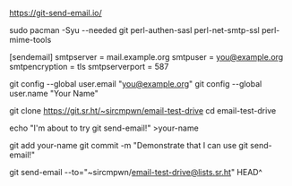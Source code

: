 https://git-send-email.io/

sudo pacman -Syu --needed git perl-authen-sasl perl-net-smtp-ssl perl-mime-tools

[sendemail]
	smtpserver = mail.example.org
	smtpuser = you@example.org
	smtpencryption = tls
	smtpserverport = 587

git config --global user.email "you@example.org"
git config --global user.name "Your Name"

git clone https://git.sr.ht/~sircmpwn/email-test-drive
cd email-test-drive

echo "I'm about to try git send-email!" >your-name

git add your-name
git commit -m "Demonstrate that I can use git send-email!"

git send-email --to="~sircmpwn/email-test-drive@lists.sr.ht" HEAD^
